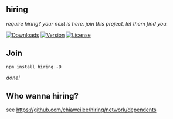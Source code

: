 ## hiring

*require hiring? your next is here.
join this project, let them find you.*

<a href="https://npmcharts.com/compare/hiring?minimal=true"><img src="https://img.shields.io/npm/dm/hiring.svg" alt="Downloads"></a>
<a href="https://www.npmjs.com/package/hiring"><img src="https://img.shields.io/npm/v/hiring.svg" alt="Version"></a>
<a href="https://www.npmjs.com/package/hiring"><img src="https://img.shields.io/npm/l/hiring.svg" alt="License"></a>

## Join

`npm install hiring -D`

*done!*

## Who wanna hiring?

see https://github.com/chiaweilee/hiring/network/dependents
